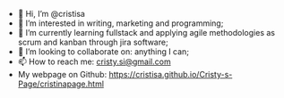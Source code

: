 - 👋 Hi, I’m @cristisa
- 👀 I’m interested in writing, marketing and programming;
- 🌱 I’m currently learning fullstack and applying agile methodologies as scrum and kanban through jira software;
- 💞️ I’m looking to collaborate on: anything I can;
- 📫 How to reach me: cristy.si@gmail.com
- My webpage on Github: https://cristisa.github.io/Cristy-s-Page/cristinapage.html

<!---
cristisa/cristisa is a ✨ special ✨ repository because its `README.md` (this file) appears on your GitHub profile.
You can click the Preview link to take a look at your changes.
--->
